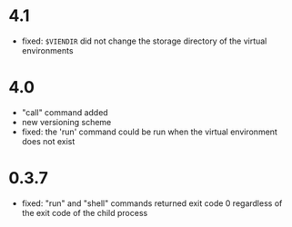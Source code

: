 # 4.1

- fixed: `$VIENDIR` did not change the storage directory of the virtual
  environments

# 4.0

- "call" command added
- new versioning scheme
- fixed: the 'run' command could be run when the virtual environment does not
  exist

# 0.3.7

- fixed: "run" and "shell" commands returned exit code 0 regardless of the exit
  code of the child process 